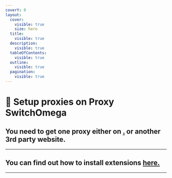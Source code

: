 ```yaml
---
coverY: 0
layout:
  cover:
    visible: true
    size: hero
  title:
    visible: true
  description:
    visible: true
  tableOfContents:
    visible: true
  outline:
    visible: true
  pagination:
    visible: true
---
```


# 🔱 Setup proxies on Proxy SwitchOmega

## You need to get one proxy either on [.](./ "mention") or another 3rd party website.

***

## You can find out how to install extensions [here.](../how-to-install/how-to-install-extension-on-another-browser.md)

***
